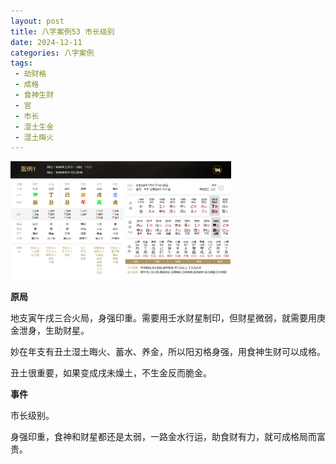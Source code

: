 ```yaml
---
layout: post
title: 八字案例53 市长级别
date: 2024-12-11
categories: 八字案例
tags:
 - 劫财格 
 - 成格
 - 食神生财
 - 官
 - 市长
 - 湿土生金
 - 湿土晦火
---
```


<img src="/images/bazi-example/bazi-example-53.PNG" width="70%">

**原局**

地支寅午戌三合火局，身强印重。需要用壬水财星制印，但财星微弱，就需要用庚金泄身，生助财星。

妙在年支有丑土湿土晦火、蓄水、养金，所以阳刃格身强，用食神生财可以成格。

丑土很重要，如果变成戌未燥土，不生金反而脆金。

**事件**

市长级别。

身强印重，食神和财星都还是太弱，一路金水行运，助食财有力，就可成格局而富贵。
